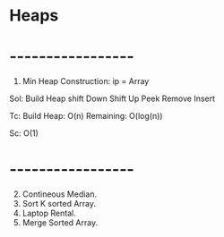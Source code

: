 # Heaps

# -----------------
1. Min Heap Construction:
ip = Array

Sol:
Build Heap
shift Down
Shift Up
Peek
Remove
Insert

Tc:
Build Heap: O(n)
Remaining: O(log(n))

Sc: O(1)

# -----------------

2. Contineous Median.
3. Sort K sorted Array.
4. Laptop Rental.
5. Merge Sorted Array.
